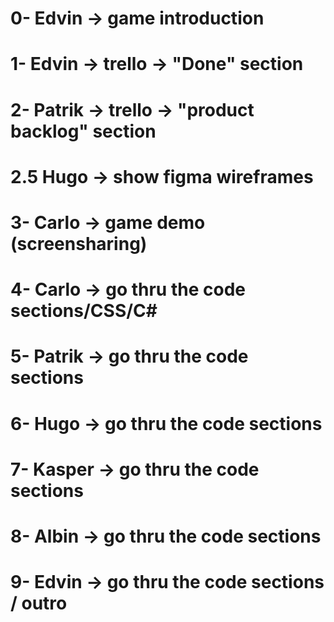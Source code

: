 # 0- Edvin -> game introduction
# 1- Edvin -> trello ->  "Done" section 
# 2- Patrik -> trello -> "product backlog" section
# 2.5 Hugo -> show figma wireframes
# 3- Carlo -> game demo (screensharing)
# 4- Carlo -> go thru the code sections/CSS/C#
# 5- Patrik -> go thru the code sections
# 6- Hugo -> go thru the code sections
# 7- Kasper -> go thru the code sections
# 8- Albin -> go thru the code sections
# 9- Edvin -> go thru the code sections / outro